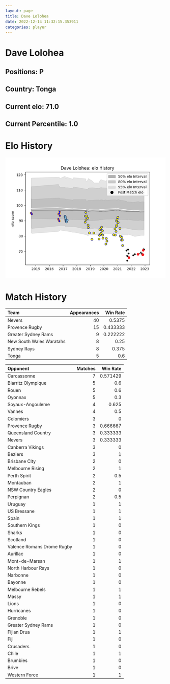 ```yaml
---  
layout: page  
title: Dave Lolohea  
date: 2022-12-14 11:32:15.353911  
categories: player  
---
```

# Dave Lolohea

## Positions: P

## Country: Tonga

## Current elo: 71.0

## Current Percentile: 1.0

# Elo History


![elo history](history_DaveLolohea.png)
# Match History


| Team                     |   Appearances |   Win Rate |
|:-------------------------|--------------:|-----------:|
| Nevers                   |            40 |   0.5375   |
| Provence Rugby           |            15 |   0.433333 |
| Greater Sydney Rams      |             9 |   0.222222 |
| New South Wales Waratahs |             8 |   0.25     |
| Sydney Rays              |             8 |   0.375    |
| Tonga                    |             5 |   0.6      |

| Opponent                   |   Matches |   Win Rate |
|:---------------------------|----------:|-----------:|
| Carcassonne                |         7 |   0.571429 |
| Biarritz Olympique         |         5 |   0.6      |
| Rouen                      |         5 |   0.6      |
| Oyonnax                    |         5 |   0.3      |
| Soyaux-Angouleme           |         4 |   0.625    |
| Vannes                     |         4 |   0.5      |
| Colomiers                  |         3 |   0        |
| Provence Rugby             |         3 |   0.666667 |
| Queensland Country         |         3 |   0.333333 |
| Nevers                     |         3 |   0.333333 |
| Canberra Vikings           |         3 |   0        |
| Beziers                    |         3 |   1        |
| Brisbane City              |         2 |   0        |
| Melbourne Rising           |         2 |   1        |
| Perth Spirit               |         2 |   0.5      |
| Montauban                  |         2 |   1        |
| NSW Country Eagles         |         2 |   0        |
| Perpignan                  |         2 |   0.5      |
| Uruguay                    |         1 |   1        |
| US Bressane                |         1 |   1        |
| Spain                      |         1 |   1        |
| Southern Kings             |         1 |   0        |
| Sharks                     |         1 |   0        |
| Scotland                   |         1 |   0        |
| Valence Romans Drome Rugby |         1 |   0        |
| Aurillac                   |         1 |   0        |
| Mont-de-Marsan             |         1 |   1        |
| North Harbour Rays         |         1 |   0        |
| Narbonne                   |         1 |   0        |
| Bayonne                    |         1 |   0        |
| Melbourne Rebels           |         1 |   1        |
| Massy                      |         1 |   1        |
| Lions                      |         1 |   0        |
| Hurricanes                 |         1 |   0        |
| Grenoble                   |         1 |   0        |
| Greater Sydney Rams        |         1 |   0        |
| Fijian Drua                |         1 |   1        |
| Fiji                       |         1 |   0        |
| Crusaders                  |         1 |   0        |
| Chile                      |         1 |   1        |
| Brumbies                   |         1 |   0        |
| Brive                      |         1 |   0        |
| Western Force              |         1 |   1        |